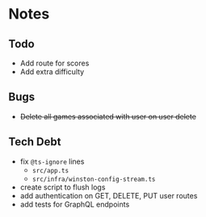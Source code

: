 # Notes

## Todo

- Add route for scores
- Add extra difficulty

## Bugs

- ~~Delete all games associated with user on user delete~~

## Tech Debt

- fix `@ts-ignore` lines
  - `src/app.ts`
  - `src/infra/winston-config-stream.ts`
- create script to flush logs
- add authentication on GET, DELETE, PUT user routes
- add tests for GraphQL endpoints
